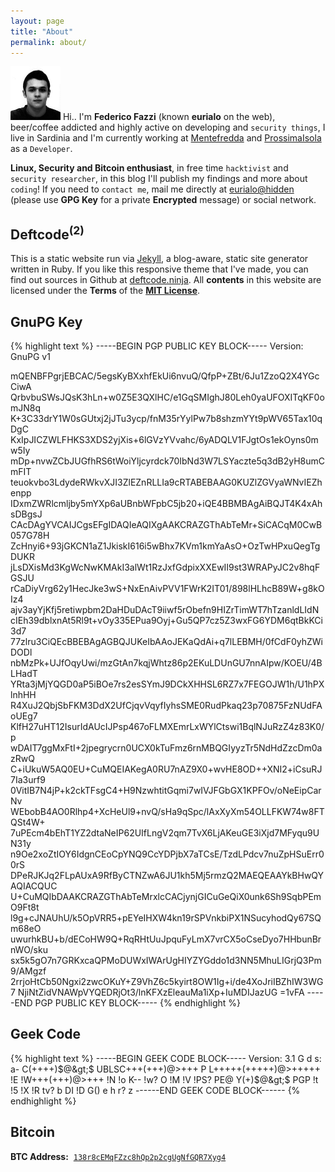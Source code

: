 ```yaml
---
layout: page
title: "About"
permalink: about/
---
```


<img src="/images/me.png" id="about-me" alt="Federico Fazzi"> Hi.. I'm **Federico Fazzi** (known **eurialo** on the web), beer/coffee addicted and highly active on developing and `security things`, I live in Sardinia and I'm currently working at [Mentefredda](http://www.mentefredda.it/ "Mentefredda S.r.l.") and [ProssimaIsola](http://www.prossimaisola.com/ "ProssimaIsola") as a `Developer`. 

<p id="about-description">
<strong>Linux, Security and Bitcoin enthusiast</strong>, in free time <code>hacktivist</code> and <code>security researcher</code>, in this blog I'll publish my findings and more about <code>coding</code>!
If you need to <code>contact me</code>, mail me directly at <a href="mailto:eurialo@deftcode.ninja" target="_blank">eurialo@hidden</a> (please use <strong>GPG Key</strong> for a private <strong>Encrypted</strong> message) or social network.
</p>

## Deftcode<sup>(2)</sup>

This is a static website run via [Jekyll](http://jekyllrb.com/ "Jekyll"), a blog-aware, static site generator written in Ruby.
If you like this responsive theme that I've made, you can find out sources in Github at [deftcode.ninja](https://github.com/eurialo/deftcode.ninja "deftcode.ninja").
All **contents** in this website are licensed under the **Terms** of the <a href="{{ site.url }}/license"><strong>MIT License</strong></a>.

## GnuPG Key

{% highlight text %}
-----BEGIN PGP PUBLIC KEY BLOCK-----
Version: GnuPG v1

mQENBFPgrjEBCAC/5egsKyBXxhfEkUi6nvuQ/QfpP+ZBt/6Ju1ZzoQ2X4YGcCiwA
QrbvbuSWsJQsK3hLn+w0Z5E3QXlHC/e1GqSMIghJ80Leh0yaUFOXITqKF0omJN8q
K+3C33drY1W0sGUtxj2jJTu3ycp/fnM35rYylPw7b8shzmYYt9pWV65Tax10qDgC
KxIpJICZWLFHKS3XDS2yjXis+6lGVzYVvahc/6yADQLV1FJgtOs1ekOyns0mw5Iy
mDp+nvwZCbJUGfhRS6tWoiYljcyrdck70IbNd3W7LSYaczte5q3dB2yH8umCmFIT
teuokvbo3LdydeRWkvXJI3ZlEZnRLLIa9cRTABEBAAG0KUZlZGVyaWNvIEZhenpp
IDxmZWRlcmljby5mYXp6aUBnbWFpbC5jb20+iQE4BBMBAgAiBQJT4K4xAhsDBgsJ
CAcDAgYVCAIJCgsEFgIDAQIeAQIXgAAKCRAZGThAbTeMr+SiCACqM0CwB057G78H
ZcHnyi6+93jGKCN1aZ1JkiskI616i5wBhx7KVm1kmYaAsO+OzTwHPxuQegTgDUKR
jLsDXisMd3KgWcNwKMAkI3alWt1RzJxfGdpixXXEwII9st3WRAPyJC2v8hqFGSJU
rCaDiyVrg62y1HecJke3wS+NxEnAivPVV1FWrK2IT01/898lHLhcB89W+g8kOIz4
ajv3ayYjKfj5retiwpbm2DaHDuDAcT9iiwf5rObefn9HIZrTimWT7hTzanldLIdN
cIEh39dblxnAt5Rl9t+vOy335EPua9Oyj+Gu5QP7cz5Z3wxFG6YDM6qtBkKCi3d7
77zlru3CiQEcBBEBAgAGBQJUKeIbAAoJEKaQdAi+q7lLEBMH/0fCdF0yhZWiDODl
nbMzPk+UJfOqyUwi/mzGtAn7kqjWhtz86p2EKuLDUnGU7nnAIpw/KOEU/4BLHadT
YRta3jMjYQGD0aP5iBOe7rs2esSYmJ9DCkXHHSL6RZ7x7FEGOJW1h/U1hPXlnhHH
R4XuJ2QbjSbFKM3DdX2UfCjqvVqyfIyhsSME0RudPkaq23p70875FzNUdFAoUEg7
KlfH27uHT12IsurIdAUcIJPsp467oFLMXEmrLxWYlCtswi1BqlNJuRzZ4z83K0/p
wDAIT7ggMxFtI+2jpegrycrn0UCX0kTuFmz6rnMBQGIyyzTr5NdHdZzcDm0azRwQ
C+iUkuW5AQ0EU+CuMQEIAKegA0RU7nAZ9X0+wvHE8OD++XNI2+iCsuRJ7Ia3urf9
0VitIB7N4jP+k2ckTFsgC4+H9NzwhtitGqmi7wIVJFGbGX1KPFOv/oNeEipCarNv
WEbobB4AO0Rlhp4+XcHeUl9+nvQ/sHa9qSpc/lAxXyXm54OLLFKW74w8FTQSt4W+
7uPEcm4bEhT1YZ2dtaNeIP62UIfLngV2qm7TvX6LjAKeuGE3iXjd7MFyqu9UN31y
n9Oe2xoZtIOY6IdgnCEoCpYNQ9CcYDPjbX7aTCsE/TzdLPdcv7nuZpHSuErr00rS
DPeRJKJq2FLpAUxA9RfByCTNZwA6JU1kh5Mj5rmzQ2MAEQEAAYkBHwQYAQIACQUC
U+CuMQIbDAAKCRAZGThAbTeMrxlcCACjynjGICuGeQiX0unk6Sh9SqbPEmO9Ft8t
l9g+cJNAUhU/k5OpVRR5+pEYeIHXW4kn19rSPVnkbiPX1NSucyhodQy67SQm68eO
uwurhkBU+b/dECoHW9Q+RqRHtUuJpquFyLmX7vrCX5oCseDyo7HHbunBrnWO/sku
sx5k5gO7n7GRKxcaQPMoDUWxIWArUgHIYZYGddo1d3NN5MhuLIGrjQ3Pm9/AMgzf
2rrjoHtCb50Ngxi2zwcOKuY+Z9VhZ6c5kyirt8OW1Ig+i/de4XoJriIBZhIW3WG7
NjiNtZidVNAWpVYQEDRjOt3/lnKFXzEleauMa1iXp+IuMDIJazUG
=1vFA
-----END PGP PUBLIC KEY BLOCK-----
{% endhighlight %}

## Geek Code

{% highlight text %}
-----BEGIN GEEK CODE BLOCK-----
Version: 3.1
G d s: a- C(++++)$@&gt;$ UBLSC+++(+++)@&gt;+++ P L+++++(+++++)@&gt;+++++ !E !W+++(+++)@&gt;+++ !N !o K-- !w? O !M !V !PS? PE@ Y(+)$@&gt;$ PGP !t !5 !X !R tv? b DI !D G() e h r? z
------END GEEK CODE BLOCK------
{% endhighlight %}

## Bitcoin

**BTC Address:**&nbsp;&nbsp;<a href="https://blockchain.info/address/138r8cEMqFZzc8hQp2p2cgUgNfGQR7Xyg4" title="Blockchain.org - 138r8cEMqFZzc8hQp2p2cgUgNfGQR7Xyg4">`138r8cEMqFZzc8hQp2p2cgUgNfGQR7Xyg4`</a>
